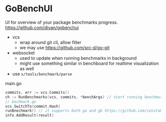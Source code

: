 # GoBenchUI

UI for overview of your package benchmarks progress. https://github.com/divan/gobenchui

- vcs
  - wrap around git cli, allow filter
  - we may use https://github.com/src-d/go-git
- websocket
  - used to update when running benchmarks in background
  - might use something similar in benchboard for realtime visualization as well
- use `x/tools/benchmark/parse`

main.go

````go
commits, err := vcs.Commits()
ch := RunBenchmarks(vcs, commits, *benchArgs) // start running benchmark in background
// bechmark.go 
vcs.SwitchTo(commit.Hash)
runBnechmark() // it supports both go and gb https://github.com/constabulary/gb
info.AddResult(result)
````